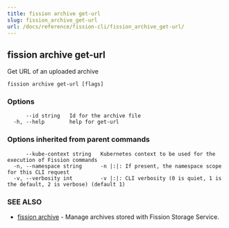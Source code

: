 ```yaml
---
title: fission archive get-url
slug: fission_archive_get-url
url: /docs/reference/fission-cli/fission_archive_get-url/
---
```

## fission archive get-url

Get URL of an uploaded archive

```
fission archive get-url [flags]
```

### Options

```
      --id string   Id for the archive file
  -h, --help        help for get-url
```

### Options inherited from parent commands

```
      --kube-context string   Kubernetes context to be used for the execution of Fission commands
  -n, --namespace string      -n |:|: If present, the namespace scope for this CLI request
  -v, --verbosity int         -v |:|: CLI verbosity (0 is quiet, 1 is the default, 2 is verbose) (default 1)
```

### SEE ALSO

* [fission archive](/docs/reference/fission-cli/fission_archive/)	 - Manage archives stored with Fission Storage Service.

